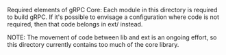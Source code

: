 Required elements of gRPC Core: Each module in this directory is required to 
build gRPC. If it's possible to envisage a configuration where code is not 
required, then that code belongs in ext/ instead. 
 
NOTE: The movement of code between lib and ext is an ongoing effort, so this 
directory currently contains too much of the core library. 
